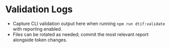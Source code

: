 # Validation Logs

- Capture CLI validation output here when running `npm run dtif:validate` with reporting enabled.
- Files can be rotated as needed; commit the most relevant report alongside token changes.
